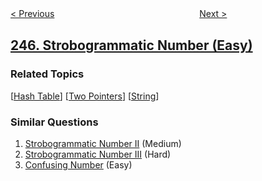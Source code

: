 <!--|This file generated by command(leetcode description); DO NOT EDIT.    |-->
<!--+----------------------------------------------------------------------+-->
<!--|@author    openset <openset.wang@gmail.com>                           |-->
<!--|@link      https://github.com/openset                                 |-->
<!--|@home      https://github.com/openset/leetcode                        |-->
<!--+----------------------------------------------------------------------+-->

[< Previous](../shortest-word-distance-iii "Shortest Word Distance III")
　　　　　　　　　　　　　　　　
[Next >](../strobogrammatic-number-ii "Strobogrammatic Number II")

## [246. Strobogrammatic Number (Easy)](https://leetcode.com/problems/strobogrammatic-number "中心对称数")



### Related Topics
  [[Hash Table](../../tag/hash-table/README.md)]
  [[Two Pointers](../../tag/two-pointers/README.md)]
  [[String](../../tag/string/README.md)]

### Similar Questions
  1. [Strobogrammatic Number II](../strobogrammatic-number-ii) (Medium)
  1. [Strobogrammatic Number III](../strobogrammatic-number-iii) (Hard)
  1. [Confusing Number](../confusing-number) (Easy)
